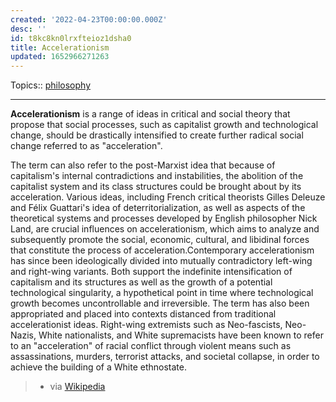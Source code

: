 ```yaml
---
created: '2022-04-23T00:00:00.000Z'
desc: ''
id: t8kc8kn0lrxfteioz1dsha0
title: Accelerationism
updated: 1652966271263
---
```

   
Topics::  [philosophy](../topics/philosophy.md)   
   
   
---   
   
**Accelerationism** is a range of ideas in critical and social theory that propose that social processes, such as capitalist growth and technological change, should be drastically intensified to create further radical social change referred to as "acceleration".   
   
The term can also refer to the post-Marxist idea that because of capitalism's internal contradictions and instabilities, the abolition of the capitalist system and its class structures could be brought about by its acceleration. Various ideas, including French critical theorists Gilles Deleuze and Félix Guattari's idea of deterritorialization, as well as aspects of the theoretical systems and processes developed by English philosopher Nick Land, are crucial influences on accelerationism, which aims to analyze and subsequently promote the social, economic, cultural, and libidinal forces that constitute the process of acceleration.Contemporary accelerationism has since been ideologically divided into mutually contradictory left-wing and right-wing variants. Both support the indefinite intensification of capitalism and its structures as well as the growth of a potential technological singularity, a hypothetical point in time where technological growth becomes uncontrollable and irreversible. The term has also been appropriated and placed into contexts distanced from traditional accelerationist ideas. Right-wing extremists such as Neo-fascists, Neo-Nazis, White nationalists, and White supremacists have been known to refer to an "acceleration" of racial conflict through violent means such as assassinations, murders, terrorist attacks, and societal collapse, in order to achieve the building of a White ethnostate.   
   
> - via [Wikipedia](https://en.wikipedia.org/wiki/Accelerationism)